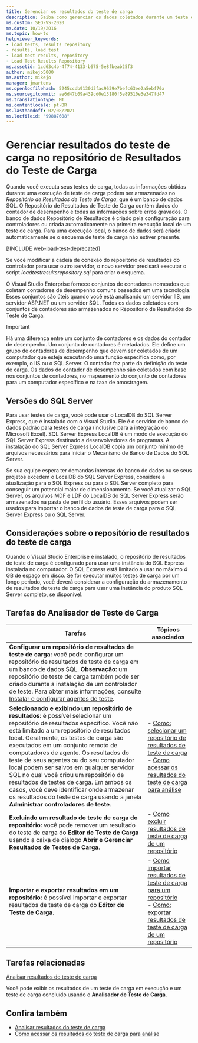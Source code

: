 ```yaml
---
title: Gerenciar os resultados do teste de carga
description: Saiba como gerenciar os dados coletados durante um teste de carga, que é armazenado no banco de dados SQL do repositório do Resultados de Teste de carga.
ms.custom: SEO-VS-2020
ms.date: 10/19/2016
ms.topic: how-to
helpviewer_keywords:
- load tests, results repository
- results, load test
- load test results, repository
- Load Test Results Repository
ms.assetid: 1cd63c4b-4f74-4133-b675-5e8fbeab25f3
author: mikejo5000
ms.author: mikejo
manager: jmartens
ms.openlocfilehash: 5245ccdb9130d3fac9639e7befc63ee2a5ebf70a
ms.sourcegitcommit: ae6d47b09a439cd0e13180f5e89510e3e347fd47
ms.translationtype: MT
ms.contentlocale: pt-BR
ms.lasthandoff: 02/08/2021
ms.locfileid: "99887608"
---
```

# <a name="manage-load-test-results-in-the-load-test-results-repository"></a>Gerenciar resultados do teste de carga no repositório de Resultados do Teste de Carga

Quando você executa seus testes de carga, todas as informações obtidas durante uma execução de teste de carga podem ser armazenadas no *Repositório de Resultados de Teste de Carga*, que é um banco de dados SQL. O Repositório de Resultados de Teste de Carga contém dados do contador de desempenho e todas as informações sobre erros gravados. O banco de dados Repositório de Resultados é criado pela configuração para controladores ou criada automaticamente na primeira execução local de um teste de carga. Para uma execução local, o banco de dados será criado automaticamente se o esquema de teste de carga não estiver presente.

[!INCLUDE [web-load-test-deprecated](includes/web-load-test-deprecated.md)]

Se você modificar a cadeia de conexão do repositório de resultados do controlador para usar outro servidor, o novo servidor precisará executar o script *loadtestresultsrepository.sql* para criar o esquema.

O Visual Studio Enterprise fornece conjuntos de contadores nomeados que coletam contadores de desempenho comuns baseados em uma tecnologia. Esses conjuntos são úteis quando você está analisando um servidor IIS, um servidor ASP.NET ou um servidor SQL. Todos os dados coletados com conjuntos de contadores são armazenados no Repositório de Resultados do Teste de Carga.

> [!IMPORTANT]
> Há uma diferença entre um conjunto de contadores e os dados do contador de desempenho. Um conjunto de contadores é metadados. Ele define um grupo de contadores de desempenho que devem ser coletados de um computador que esteja executando uma função específica como, por exemplo, o IIS ou o SQL Server. O contador faz parte da definição do teste de carga. Os dados do contador de desempenho são coletados com base nos conjuntos de contadores, no mapeamento do conjunto de contadores para um computador específico e na taxa de amostragem.

## <a name="sql-server-versions"></a>Versões do SQL Server

Para usar testes de carga, você pode usar o LocalDB do SQL Server Express, que é instalado com o Visual Studio. Ele é o servidor de banco de dados padrão para testes de carga (inclusive para a integração do Microsoft Excel). SQL Server Express LocalDB é um modo de execução do SQL Server Express destinado a desenvolvedores de programas. A instalação do SQL Server Express LocalDB copia um conjunto mínimo de arquivos necessários para iniciar o Mecanismo de Banco de Dados do SQL Server.

Se sua equipe espera ter demandas intensas do banco de dados ou se seus projetos excedem o LocalDB do SQL Server Express, considere a atualização para o SQL Express ou para o SQL Server completo para conseguir um potencial maior de dimensionamento. Se você atualizar o SQL Server, os arquivos MDF e LDF do LocalDB do SQL Server Express serão armazenados na pasta de perfil do usuário. Esses arquivos podem ser usados para importar o banco de dados de teste de carga para o SQL Server Express ou o SQL Server.

## <a name="load-test-results-store-considerations"></a>Considerações sobre o repositório de resultados do teste de carga

Quando o Visual Studio Enterprise é instalado, o repositório de resultados de teste de carga é configurado para usar uma instância do SQL Express instalada no computador. O SQL Express está limitado a usar no máximo 4 GB de espaço em disco. Se for executar muitos testes de carga por um longo período, você deverá considerar a configuração do armazenamento de resultados de teste de carga para usar uma instância do produto SQL Server completo, se disponível.

## <a name="load-test-analyzer-tasks"></a>Tarefas do Analisador de Teste de Carga

|Tarefas|Tópicos associados|
|-|-----------------------|
|**Configurar um repositório de resultados de teste de carga:** você pode configurar um repositório de resultados de teste de carga em um banco de dados SQL. **Observação:** um repositório de teste de carga também pode ser criado durante a instalação de um controlador de teste. Para obter mais informações, consulte [Instalar e configurar agentes de teste](../test/lab-management/install-configure-test-agents.md).||
|**Selecionando e exibindo um repositório de resultados:** é possível selecionar um repositório de resultados específico. Você não está limitado a um repositório de resultados local. Geralmente, os testes de carga são executados em um conjunto remoto de computadores de agente. Os resultados do teste de seus agentes ou do seu computador local podem ser salvos em qualquer servidor SQL no qual você criou um repositório de resultados de testes de carga. Em ambos os casos, você deve identificar onde armazenar os resultados do teste de carga usando a janela **Administrar controladores de teste**.|-   [Como: selecionar um repositório de resultados de teste de carga](../test/how-to-select-a-load-test-results-repository.md)<br />-   [Como acessar os resultados do teste de carga para análise](../test/how-to-access-load-test-results-for-analysis.md)|
|**Excluindo um resultado do teste de carga do repositório:** você pode remover um resultado do teste de carga do **Editor de Teste de Carga** usando a caixa de diálogo **Abrir e Gerenciar Resultados de Testes de Carga**.|-   [Como excluir resultados de teste de carga de um repositório](../test/how-to-delete-load-test-results-from-a-repository.md)|
|**Importar e exportar resultados em um repositório:** é possível importar e exportar resultados de teste de carga do **Editor de Teste de Carga**.|-   [Como importar resultados de teste de carga para um repositório](../test/how-to-import-load-test-results-into-a-repository.md)<br />-   [Como: exportar resultados de teste de carga de um repositório](../test/how-to-export-load-test-results-from-a-repository.md)|

## <a name="related-tasks"></a>Tarefas relacionadas

[Analisar resultados do teste de carga](../test/analyze-load-test-results-using-the-load-test-analyzer.md)

Você pode exibir os resultados de um teste de carga em execução e um teste de carga concluído usando o **Analisador de Teste de Carga**.

## <a name="see-also"></a>Confira também

- [Analisar resultados do teste de carga](../test/analyze-load-test-results-using-the-load-test-analyzer.md)
- [Como acessar os resultados do teste de carga para análise](../test/how-to-access-load-test-results-for-analysis.md)
